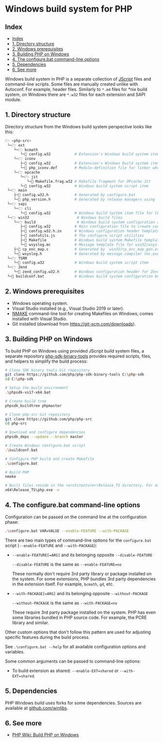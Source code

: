 # Windows build system for PHP

## Index

* [Index](#index)
* [1. Directory structure](#1-directory-structure)
* [2. Windows prerequisites](#2-windows-prerequisites)
* [3. Building PHP on Windows](#3-building-php-on-windows)
* [4. The configure.bat command-line options](#4-the-configurebat-command-line-options)
* [5. Dependencies](#5-dependencies)
* [6. See more](#6-see-more)

Windows build system in PHP is a separate collection of
[JScript](https://en.wikipedia.org/wiki/JScript) files and command-line scripts.
Some files are manually created unlike with Autoconf. For example, header files.
Similarly to `*.m4` files for \*nix build system, on Windows there are `*.w32`
files for each extension and SAPI module.

## 1. Directory structure

Directory structure from the Windows build system perspective looks like this:

```sh
🗁 <php-src>
 └─🗁 ext
    └─🗁 bcmath
       └─📄 config.w32           # Extension's Windows build system item file
    └─🗁 iconv
       ├─📄 config.w32           # Extension's Windows build system item file
       └─📄 php_iconv.def        # Module-definition file for linker when building DLL
    └─🗁 opcache
       └─🗁 jit
          └─📄 Makefile.frag.w32 # Makefile fragment for OPcache Jit
       └─📄 config.w32           # Windows build system script item
 └─🗁 main
    ├─📄 config.w32.h            # Generated by configure.bat
    └─📄 php_version.h           # Generated by release managers using `configure`
 └─🗁 sapi
    └─🗁 cli
       └─📄 config.w32           # Windows build system item file for CLI SAPI
 └─🗁 win32                      # Windows build files
    └─🗁 build                   # Windows build system configuration and scripts
       ├─📄 config.w32           # Main configuration file to create configure.js
       ├─📄 config.w32.h.in      # Windows configuration header template
       ├─📄 confutils.js         # The configure script utilities
       ├─📄 Makefile             # Windows build system Makefile template
       └─📄 wsyslog.mc           # Message template file for win32/wsyslog.h
    ├─📄 cp_enc_map.c            # Generated by `win32/cp_enc_map_gen.exe`
    └─📄 wsyslog.h               # Generated by message compiler (mc.exe)
 └─🗁 TSRM
    └─📄 config.w32              # Windows build system script item
 └─🗁 Zend
    └─📄 zend_config.w32.h       # Windows configuration header for Zend engine
 └─📄 buildconf.bat              # Windows build system configuration builder
```

## 2. Windows prerequisites

* Windows operating system.
* Visual Studio installed (e.g., Visual Studio 2019 or later).
* [NMAKE](https://learn.microsoft.com/en-us/cpp/build/reference/nmake-reference)
  command-line tool for creating Makefiles on Windows; comes installed with
  Visual Studio.
* Git installed (download from https://git-scm.com/downloads).

## 3. Building PHP on Windows

To build PHP on Windows using provided JScript build system files, a separate
repository [php-sdk-binary-tools](https://github.com/php/php-sdk-binary-tools)
provides required scripts, files, and helpers to simplify the build process:

```sh
# Clone SDK binary tools Git repository
git clone https://github.com/php/php-sdk-binary-tools C:\php-sdk
cd C:\php-sdk

# Setup the build environment
.\phpsdk-vs17-x64.bat

# Create build tree
phpsdk_buildtree phpmaster

# Clone php-src Git repository
git clone https://github.com/php/php-src
cd php-src

# Download and configure dependencies
phpsdk_deps --update --branch master

# Create Windows configure.bat script
.\buildconf.bat

# Configure PHP build and create Makefile
.\configure.bat

# Build PHP
nmake

# Built files reside in the <architecture>\Release_TS directory. For example
x64\Release_TS\php.exe -v
```

## 4. The configure.bat command-line options

Configuration can be passed on the command line at the configuration phase:

```sh
.\configure.bat VAR=VALUE --enable-FEATURE --with-PACKAGE
```

There are two main types of command-line options for the `configure.bat` script
(`--enable-FEATURE` and `--with-PACKAGE`):

* `--enable-FEATURE[=ARG]` and its belonging opposite `--disable-FEATURE`

  `--disable-FEATURE` is the same as `--enable-FEATURE=no`

  These normally don't require 3rd party library or package installed on the
  system. For some extensions, PHP bundles 3rd party dependencies in the
  extension itself. For example, `bcmath`, `gd`, etc.

* `--with-PACKAGE[=ARG]` and its belonging opposite `--without-PACKAGE`

  `--without-PACKAGE` is the same as `--with-PACKAGE=no`

  These require 3rd party package installed on the system. PHP has even some
  libraries bundled in PHP source code. For example, the PCRE library and
  similar.

Other custom options that don't follow this pattern are used for adjusting
specific features during the build process.

See `.\configure.bat --help` for all available configuration options and
variables.

Some common arguments can be passed to command-line options:

* To build extension as shared: `--enable-EXT=shared` or `--with-EXT=shared`.

## 5. Dependencies

PHP Windows build uses forks for some dependencies. Sources are available at
[github.com/winlibs](https://github.com/winlibs).

## 6. See more

* [PHP Wiki: Build PHP on Windows](https://wiki.php.net/internals/windows/stepbystepbuild_sdk_2)
